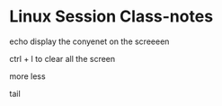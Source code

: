 # Linux Session Class-notes
echo display the conyenet on the screeeen


ctrl + l to clear all the screen 

more
 less

tail 

